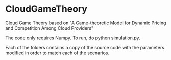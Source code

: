 # CloudGameTheory
Cloud Game Theory based on "A Game-theoretic Model for Dynamic Pricing and Competition Among Cloud Providers"


The code only requires Numpy. To run, do python simulation.py.

Each of the folders contains a copy of the source code with the parameters modified in order to match each of the scenarios.

